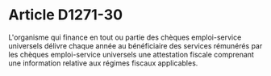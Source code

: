 # Article D1271-30

  
L'organisme qui finance en tout ou partie des chèques emploi-service universels délivre chaque année au bénéficiaire des services rémunérés par les chèques emploi-service universels une attestation fiscale comprenant une information relative aux régimes fiscaux applicables.